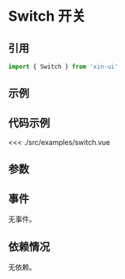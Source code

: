 # Switch 开关

## 引用
```js
import { Switch } from 'xin-ui'
```

## 示例
<example-switch/>

## 代码示例
<<< ./src/examples/switch.vue

## 参数

## 事件

无事件。

## 依赖情况

无依赖。






